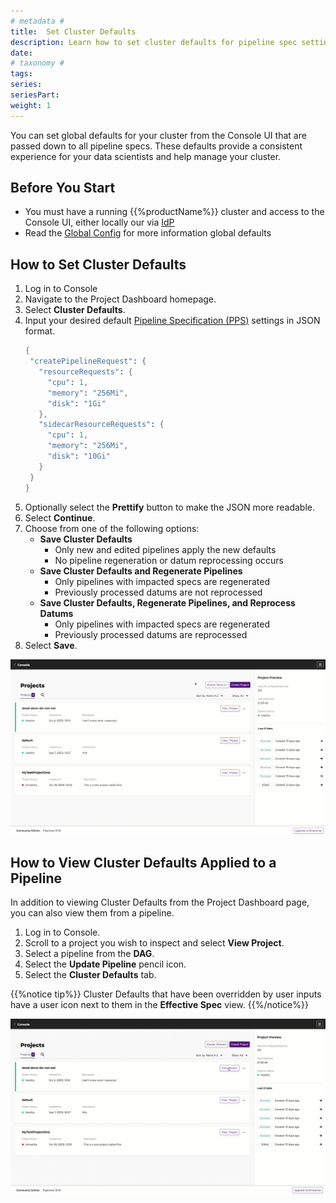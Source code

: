```yaml
---
# metadata # 
title:  Set Cluster Defaults
description: Learn how to set cluster defaults for pipeline spec settings.
date: 
# taxonomy #
tags: 
series:
seriesPart:
weight: 1
---
```


You can set global defaults for your cluster from the Console UI that are passed down to all pipeline specs. These defaults provide a consistent experience for your data scientists and help manage your cluster.

## Before You Start

- You must have a running {{%productName%}} cluster and access to the Console UI, either locally our via [IdP](/{{%release%}}/get-started/connect-to-existing/)
- Read the [Global Config](/{{%release%}}/set-up/global-config) for more information global defaults

## How to Set Cluster Defaults

1. Log in to Console
2. Navigate to the Project Dashboard homepage.
3. Select **Cluster Defaults**.
4. Input your desired default [Pipeline Specification (PPS)](/{{%release%}}/build-dags/pipeline-spec) settings in JSON format. 
    ```s
   {
     "createPipelineRequest": {
       "resourceRequests": {
         "cpu": 1,
         "memory": "256Mi",
         "disk": "1Gi"
       },
       "sidecarResourceRequests": {
         "cpu": 1,
         "memory": "256Mi",
         "disk": "10Gi"
       }
     }
   }
    ```
5. Optionally select the **Prettify** button to make the JSON more readable.
6. Select **Continue**.
7. Choose from one of the following options:
    - **Save Cluster Defaults**
      - Only new and edited pipelines apply the new defaults 
      - No pipeline regeneration or datum reprocessing occurs
    - **Save Cluster Defaults and Regenerate Pipelines**
      - Only pipelines with impacted specs are regenerated 
      - Previously processed datums are not reprocessed
    - **Save Cluster Defaults, Regenerate Pipelines, and Reprocess Datums**
      - Only pipelines with impacted specs are regenerated
      - Previously processed datums are reprocessed
8. Select **Save**.

![cluster defaults](/images/console/cluster-defaults.gif)

## How to View Cluster Defaults Applied to a Pipeline

In addition to viewing Cluster Defaults from the Project Dashboard page, you can also view them from a pipeline.

1. Log in to Console.
2. Scroll to a project you wish to inspect and select **View Project**.
3. Select a pipeline from the **DAG**.
4. Select the **Update Pipeline**  pencil icon. 
5. Select the **Cluster Defaults** tab.

{{%notice tip%}}
Cluster Defaults that have been overridden by user inputs have a user icon next to them in the **Effective Spec** view.
{{%/notice%}}

![view cluster defaults](/images/console/view-cluster-defaults.gif)
